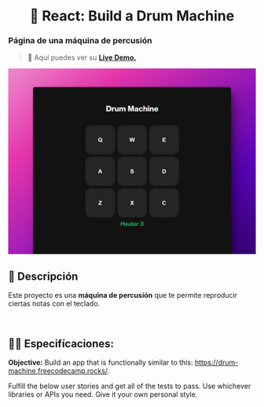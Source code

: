 <div align='center'>

# 🎵 React: Build a Drum Machine

</div>

### Página de una máquina de percusión

> 🧩 Aquí puedes ver su [**Live Demo.**](https://drum-machine-abrahamgalue.netlify.app/)

![vista-previa](./public/preview/01-page-preview.jpg)

## 🚀 Descripción

Este proyecto es una **máquina de percusión** que te permite reproducir ciertas notas con el teclado.

<br>

## 🧞‍♂️ Especifícaciones:

**Objective:** Build an app that is functionally similar to this: https://drum-machine.freecodecamp.rocks/.

Fulfill the below user stories and get all of the tests to pass. Use whichever libraries or APIs you need. Give it your own personal style.
